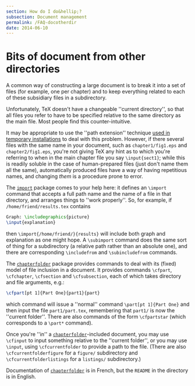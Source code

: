 ```yaml
---
section: How do I do&hellip;?
subsection: Document management
permalink: /FAQ-docotherdir
date: 2014-06-10
---
```


# Bits of document from other directories

A common way of constructing a large document is to break it into a
set of files (for example, one per chapter) and to keep everything
related to each of these subsidiary files in a subdirectory.

Unfortunately, TeX doesn't have a changeable ''current directory'',
so that all files you refer to have to be specified relative to the
same directory as the main file.  Most people find this
counter-intuitive.

It may be appropriate to use the ''path extension'' technique
[used in temporary installations](/FAQ-tempinst) to deal with
this problem.  However, if there several files with the same name in
your document, such as `chapter1/fig1.eps` and
`chapter2/fig1.eps`, you're not giving TeX any hint as to
which you're referring to when in the main chapter file you say
`\input{sect1}`; while this is readily soluble in the case of
human-prepared files (just don't name them all the same),
automatically produced files have a way of having repetitious names,
and changing _them_ is a procedure prone to error.

The [`import`](https://ctan.org/pkg/import) package comes to your help here: it defines an
`\import` command that accepts a full path name and the name of a
file in that directory, and arranges things to ''work properly''.
So, for example, if `/home/friend/results.tex` contains
```latex
Graph: \includegraphics{picture}
\input{explanation}
```
then `\import{/home/friend/}{results}` will include both
graph and explanation as one might hope.  A `\subimport` command
does the same sort of thing for a subdirectory (a relative path rather
than an absolute one), and there are corresponding `\includefrom`
and `\subincludefrom` commands.

The [`chapterfolder`](https://ctan.org/pkg/chapterfolder) package provides commands to deal with its
(fixed) model of file inclusion in a document.  It provides commands
`\cfpart`, `\cfchapter`, `\cfsection` and `\cfsubsection`,
each of which takes directory and file arguments, e.g.:
```latex
\cfpart[pt 1]{Part One}{part1}{part}
```
which command will issue a ''normal'' command 
`\part[pt 1]{Part One}` and then input the file
`part1/part.tex`, remembering that `part1/` is now the
''current folder''.  There are also commands of the form
`\cfpartstar` (which corresponds to a `\part*` command).

Once you're ''in'' a [`chapterfolder`](https://ctan.org/pkg/chapterfolder)-included document, you
may use `\cfinput` to input something relative to the ''current
folder'', or you may use `\input`, using `\cfcurrentfolder` to
provide a path to the file.  (There are also
`\cfcurrentfolderfigure` for a `figure/` subdirectory and
`\cfcurrentfolderlistings` for a `listings/` subdirectory.)

Documentation of [`chapterfolder`](https://ctan.org/pkg/chapterfolder) is in French, but the
`README` in the directory is in English.

